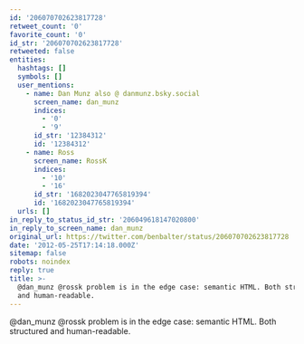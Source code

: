 ```yaml
---
id: '206070702623817728'
retweet_count: '0'
favorite_count: '0'
id_str: '206070702623817728'
retweeted: false
entities:
  hashtags: []
  symbols: []
  user_mentions:
    - name: Dan Munz also @ danmunz.bsky.social
      screen_name: dan_munz
      indices:
        - '0'
        - '9'
      id_str: '12384312'
      id: '12384312'
    - name: Ross
      screen_name: RossK
      indices:
        - '10'
        - '16'
      id_str: '1682023047765819394'
      id: '1682023047765819394'
  urls: []
in_reply_to_status_id_str: '206049618147020800'
in_reply_to_screen_name: dan_munz
original_url: https://twitter.com/benbalter/status/206070702623817728
date: '2012-05-25T17:14:18.000Z'
sitemap: false
robots: noindex
reply: true
title: >-
  @dan_munz @rossk problem is in the edge case: semantic HTML. Both structured
  and human-readable.
---
```


@dan_munz @rossk problem is in the edge case: semantic HTML. Both structured and human-readable.